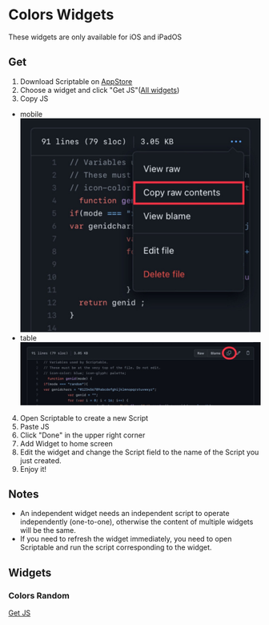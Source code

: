# Colors Widgets
These widgets are only available for iOS and iPadOS
## Get
1. Download Scriptable on [AppStore](https://apps.apple.com/tw/app/scriptable/id1405459188)
2. Choose a widget and click "Get JS"([All widgets](https://github.com/EricHsia7/colors/blob/main/widgets/widgets.md#widgets))
3. Copy JS
* mobile ![mobile](https://raw.githubusercontent.com/EricHsia7/colors/main/widgets/img/mobile.jpeg)
* table ![table](https://raw.githubusercontent.com/EricHsia7/colors/main/widgets/img/table.jpeg)
4. Open Scriptable to create a new Script
5. Paste JS
6. Click "Done" in the upper right corner
8. Add Widget to home screen
9. Edit the widget and change the Script field to the name of the Script you just created.
10. Enjoy it!
## Notes
* An independent widget needs an independent script to operate independently (one-to-one), otherwise the content of multiple widgets will be the same.
* If you need to refresh the widget immediately, you need to open Scriptable and run the script corresponding to the widget.
## Widgets
### Colors Random
[Get JS](https://github.com/EricHsia7/colors/blob/main/widgets/js/colors_random.js)

